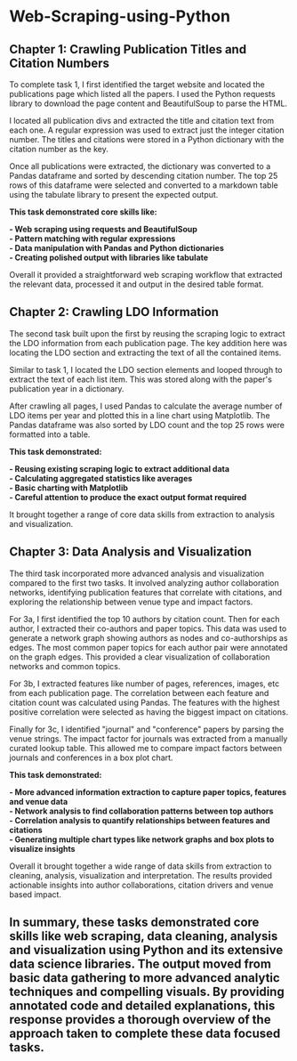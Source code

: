 # Web-Scraping-using-Python

## Chapter 1: Crawling Publication Titles and Citation Numbers

To complete task 1, I first identified the target website and located the publications page which listed all the papers. I used the Python requests library to download the page content and BeautifulSoup to parse the HTML. 

I located all publication divs and extracted the title and citation text from each one. A regular expression was used to extract just the integer citation number. The titles and citations were stored in a Python dictionary with the citation number as the key. 

Once all publications were extracted, the dictionary was converted to a Pandas dataframe and sorted by descending citation number. The top 25 rows of this dataframe were selected and converted to a markdown table using the tabulate library to present the expected output.

**This task demonstrated core skills like:**

**- Web scraping using requests and BeautifulSoup** \
**- Pattern matching with regular expressions** \
**- Data manipulation with Pandas and Python dictionaries** \
**- Creating polished output with libraries like tabulate**

Overall it provided a straightforward web scraping workflow that extracted the relevant data, processed it and output in the desired table format.

## Chapter 2: Crawling LDO Information

The second task built upon the first by reusing the scraping logic to extract the LDO information from each publication page. The key addition here was locating the LDO section and extracting the text of all the contained items. 

Similar to task 1, I located the LDO section elements and looped through to extract the text of each list item. This was stored along with the paper's publication year in a dictionary. 

After crawling all pages, I used Pandas to calculate the average number of LDO items per year and plotted this in a line chart using Matplotlib. The Pandas dataframe was also sorted by LDO count and the top 25 rows were formatted into a table.

**This task demonstrated:**

**- Reusing existing scraping logic to extract additional data** \
**- Calculating aggregated statistics like averages** \
**- Basic charting with Matplotlib** \
**- Careful attention to produce the exact output format required**

It brought together a range of core data skills from extraction to analysis and visualization.

## Chapter 3: Data Analysis and Visualization

The third task incorporated more advanced analysis and visualization compared to the first two tasks. It involved analyzing author collaboration networks, identifying publication features that correlate with citations, and exploring the relationship between venue type and impact factors.

For 3a, I first identified the top 10 authors by citation count. Then for each author, I extracted their co-authors and paper topics. This data was used to generate a network graph showing authors as nodes and co-authorships as edges. The most common paper topics for each author pair were annotated on the graph edges. This provided a clear visualization of collaboration networks and common topics.

For 3b, I extracted features like number of pages, references, images, etc from each publication page. The correlation between each feature and citation count was calculated using Pandas. The features with the highest positive correlation were selected as having the biggest impact on citations.

Finally for 3c, I identified "journal" and "conference" papers by parsing the venue strings. The impact factor for journals was extracted from a manually curated lookup table. This allowed me to compare impact factors between journals and conferences in a box plot chart.

**This task demonstrated:**

**- More advanced information extraction to capture paper topics, features and venue data** \
**- Network analysis to find collaboration patterns between top authors** \
**- Correlation analysis to quantify relationships between features and citations** \
**- Generating multiple chart types like network graphs and box plots to visualize insights**

Overall it brought together a wide range of data skills from extraction to cleaning, analysis, visualization and interpretation. The results provided actionable insights into author collaborations, citation drivers and venue based impact.

## In summary, these tasks demonstrated core skills like web scraping, data cleaning, analysis and visualization using Python and its extensive data science libraries. The output moved from basic data gathering to more advanced analytic techniques and compelling visuals. By providing annotated code and detailed explanations, this response provides a thorough overview of the approach taken to complete these data focused tasks.
